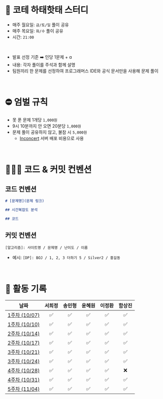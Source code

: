 # 📢 코테 하태핫태 스터디
- 매주 월요일: `금/토/일` 풀이 공유
- 매주 목요일: `화/수` 풀이 공유
- 시간: `21:00`

<br>

- 발표 선정 기준 ➡️ 인당 1문제 + ɑ
- 내용: 각자 풀이를 주석과 함께 설명
- 팀원끼리 한 문제를 선정하여 프로그래머스 IDE와 공식 문서만을 사용해 문제 풀이

<br>

# ⛔️ 엄벌 규칙
- 못 푼 문제 1개당 `1,000원`
- 9시 10분까지 안 오면 20분당 `1,000원`
- 문제 풀이 공유하지 않고, 불참 시 `5,000원`
  - [Inconcert](https://github.com/hamsangjin/InConcert) 서버 배포 비용으로 사용

<br>

# 🧑🏻‍💻 코드 & 커밋 컨벤션

## 코드 컨벤션
```markdown
# [문제명](문제 링크)

## 시간복잡도 분석

## 코드

```

## 커밋 컨벤션
```
[알고리즘]: 사이트명 / 문제명 / 난이도 / 이름
```
- 예시: `[DP]: BOJ / 1, 2, 3 더하기 5 / Silver2 / 홍길동`

<br>

# 📆 활동 기록

<div align="center">
  
|                                                      날짜                                                       | 서희정 | 송민형 | 윤혜원 | 이정환 | 함상진 |
|:-------------------------------------------------------------------------------------------------------------:| :---: | :---: | :---: | :---: |:--:| 
| [1주차 (10/07)](https://github.com/hamsangjin/CodingTest_Study/tree/main/1%EC%A3%BC%EC%B0%A8%20(2024-10)/10_07) | ✅ | ✅ | ✅ | ✅ |  ✅ |
| [1주차 (10/10)](https://github.com/hamsangjin/CodingTest_Study/tree/main/1%EC%A3%BC%EC%B0%A8%20(2024-10)/10_10) | ✅ | ✅ | ✅ | ✅ |  ✅ |
| [2주차 (10/14)](https://github.com/hamsangjin/CodingTest_Study/tree/main/2%EC%A3%BC%EC%B0%A8%20(2024-10)/10_14) | ✅ | ✅ | ✅ | ✅ |  ✅ |
| [2주차 (10/17)](https://github.com/hamsangjin/CodingTest_Study/tree/main/2%EC%A3%BC%EC%B0%A8%20(2024-10)/10_17) | ✅ | ✅ | ✅ | ✅ |  ✅ |
| [3주차 (10/21)](https://github.com/hamsangjin/CodingTest_Study/tree/main/3%EC%A3%BC%EC%B0%A8%20(2024-10)/10_21) | ✅ | ✅ | ✅ | ✅ |  ✅ |
| [3주차 (10/24)](https://github.com/hamsangjin/CodingTest_Study/tree/main/3%EC%A3%BC%EC%B0%A8%20(2024-10)/10_24) | ✅ | ✅ | ✅ | ✅ |  ✅ |
| [4주차 (10/28)](https://github.com/hamsangjin/CodingTest_Study/tree/main/4%EC%A3%BC%EC%B0%A8%20(2024-10)/10_28) | ✅ | ✅ | ✅ | ✅ |  ❌ |
| [4주차 (10/31)](https://github.com/hamsangjin/CodingTest_Study/tree/main/4%EC%A3%BC%EC%B0%A8%20(2024-10)/10_31) | ✅ | ✅ | ✅ | ✅ |  ✅ |
| [5주차 (11/04)](https://github.com/hamsangjin/CodingTest_Study/tree/main/5%EC%A3%BC%EC%B0%A8%20(2024-11)/11_04) | ✅ | ✅ | ✅ | ✅ |  ✅ |
</div>
